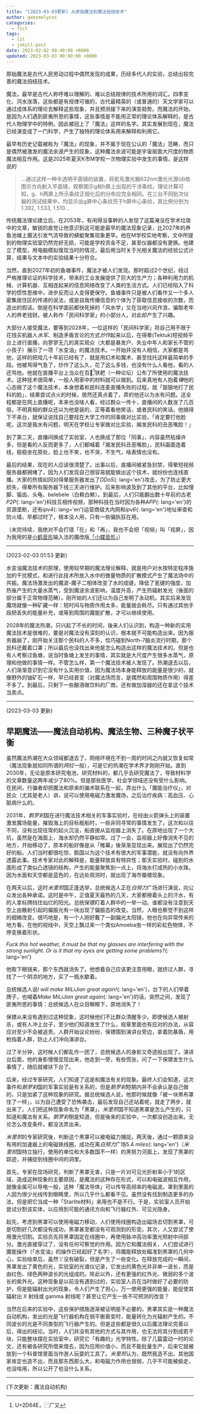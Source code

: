 ```yaml
---
title: "[2023-03-03更新] 从原始魔法到魔法扭结技术"
author: geezmolycos
categories:
  - fict
tags:
  - lit
  - jekyll-post
date: 2023-02-02 00:40:00 +0800
updated: 2023-03-03 00:00:00 +0800
---
```


原始魔法是古代人民劳动过程中偶然发现的成果，历经多代人的实验，总结出较完善的魔法扭结技术。

<!-- more -->

魔法，最早是古代人称呼难以理解的、难以总结规律的技术所用的词汇。四季变化、河水涨落，这些都是有规律可循的，古代最精英的（或普通的）天文学家可以通过成体系的理论去解释这些现象，并且预测接下来的演变趋势。而魔法的开始，是因为人们遇到匪夷所思的事情，这些事情是不能用正常的理论体系解释的，是古代人物理学中的特例，因此被冠上了「魔法」这样的名字。其实发展到现在，魔法已经演变成了一门科学，产生了独特的理论体系用来解释和利用它。

最早有历史记载被称为「魔法」的现象，并不属于现在公认的「魔法」范畴，而只是偶然被激发的魔法余波产生的现象，这种魔法余波可能是宇宙层面大尺度的物质魔法相互作用。这是2025年夏天K市M学校一次物理实验中发生的事情，是这样说的

> ...通过这样一种半透明平面镜的装置，将氦氖激光器632nm激光光源(d)依图示方向射入平面镜，观察图示g和h屏上出现的干涉条纹。理论计算可知，g、h两屏上所示条纹正规化后的分布应完全相同。在三台不同批次仪器的测试结果中，均显示出g屏中心条纹亮于h屏中心条纹，其比例分别为1.392, 1.533, 1.510...

传统魔法理论建立后，在2053年，有闲得没事幹的人发现了这篇淹没在学术垃圾中的文章，敏锐的直觉让他意识到这可能是最早的魔法现象记录，比2027年的养鱼池塘上魔法引发气流导致的蜻蜓聚集现象更早。他在M学校实地考察，文中所提到的物理实验室仍然完好无损，可能是学校资金不足，甚至仪器都没有更换。他建立了模型，用电脑模拟復现当时的情况，最后用当时关于光相关魔法的经验公式计算，结果与文本中的实验结果十分符合。

当然，直到2027年初的鱼塘事件，魔法才被人们发现。那时超过2个世纪，经过严格推理论证的科学技术，带来的工业发展提供了巨大的生产力；各种利用力的机械、计算机器、互相连起来的信息网络改变了人类的生活方式。人们已经陷入了科学的惯性思维中，进步反而让人变得更保守。鱼塘事件只是被人们看作又一个多人密集居住区的传递的说法，或是自我传播信息的个体为了获取信息接收的次数，而造出的假话。倒是在科学面前都快死掉的「风水学」又在当地兴风作浪，骗取老年人的养老钱财。被人称作「民间科学家」的小部分人，对此却产生了兴趣。

大部分人接受魔法，要等到2028年，一位这样的「民间科学家」将自己用不限于花钱买机器人*水军*、制造矛盾言论的方式*炒作*起来以后，在得晕(Tektuk)短视频平台上进行直播，向寥寥无几的真实观众（大都是暴发户、失业中年人和家长不管的小孩子）展示了一项「水变油」的魔法技术。一开始并没有人相信，大家都是骂他，这样的把戏几十年前已经有了，就是用幻术和魔术、甚至找托这样最简单的手段。他被骂得气急了，炒作了这么久，花了这么多钱，也没有什么人看他，看的人还骂他。他就在直播平台上当众在百𭙎[^1]铁耙（一种论坛）公布了所使用的魔法技术。这种技术很简单，一般人用家中的材料就可以做到。后来真地有人抱着*锤*他的心态做了这个魔法技术，本身想着和民科连麦直播失败的过程，就「狠狠地打了民科的脸」，结果尝试点火的时候，居然还真点着了，弄的他还以为水有问题。这全程都是在网上直播呢，本来也没啥人看，经过群众一传十，直播间的人数涨了几百倍，不明真相的群众还以为他是装的，正等着看他笑话，或者民科的笑话。他搞得下不来台，就保证说找自己要找在大学工作的同事做对比实验，「肯定要打他脸呢，这次是我水有问题，明天在学校让专家做对比实验，揭发民科的丑恶嘴脸！」

到了第二天，直播间换成了实验室，人也换成了那位「同事」，内容虽然枯燥许多，但是看的人反而更多了，人们都喊着「揭发民科丑恶嘴脸」，民科画面连着线，稳稳坐在原处，脸上也不笑，也不哭，不生气，啥表情也没有。

最后的结果，现在的人应该很清楚了。出事以后，直播间被紧急封禁，得晕短视频服务器都拥堵了，因为人们发现自己很容易就能做出这个技术，就纷纷也连线直播。大家的热情如同对得晕服务器发出了*DDoS*{: lang='en'}攻击，为了防止更大损失，得晕所有服务器下线三天进行维护。后来影响波及到了其他的平台，比如慢脚、猫齿、头龟、belebele（白赖白赖）。到最后，人们只能翻出数十年前的古老*P2P*{: lang='en'}科技互相传视频，那种科技在当时因为各种*APP*{: lang='en'}的资源垄断，还有*ipv4*{: lang='en'}运营商级大内网和*ipv6*{: lang='en'}地址审查和防火墙，早都过时了，根本没人用，只有一些偏执狂在用。

（未完待续，我绝对不会打错「在」和「再」，我也不会把「视频」叫「视屏」，因为我用的是[小鹤音形](https://www.flypy.com/)输入法的魔改版[「小蝶音形」](https://github.com/geezmolycos/flutterpy)）

[^1]: U+2D64E，⿸广又

---
(2023-02-03 01:53 更新)

水变油魔法技术的原理，使用较早期的魔法理论解释，就是用户对水按特定程序施加的干扰模式，和进行此技术所放入水中的微量物质的扩散模式产生了魔法场中的共振。魔法场激发出的魔波-魔子二相体改变了水的成键，降低了氢键的强度，加热後产生的大量水蒸气，受到魔波余波影响，温度升高，产生热辐射发光（後面的部分属于正常物理范畴）。刚开始的人们还以为自己发明了永动机，其实后来发现魔场就像一种矿藏一样：短时间与物质作用太多，能量就会耗尽。只有通过其他手段把丢失的能量补充，或等到周围的魔能扩散，才可以继续使用。

2028年的魔法热潮，只兴起了不长的时间，後来人们认识到，构造一种新的实用魔法技术是很难的，要是对魔法没有深刻的认识，根本就不可能构造出来。因为服务器崩了，刚开始关注那个民科的人不多，恰巧碰到North-7脑炎流行时期，那个民科还戴着口罩；所以最后也没找出来他是怎么构造出这样的魔法技术的。但是也有人考察过鱼塘，说当时鱼塘上发生的事情，其实就是大尺度产生很多水蒸气，原理和他做的事情一样。不管怎么样，第一个魔法技术被人发现了。热潮退去以后，人们渐渐意识到它没有什么实用价值，因为魔法场本身能释放的能量是很少的，就像野外的铀矿石一样，早已经衰变（对魔法场而言，是偶然和周围物质作用）得差不多了。到最后，只剩下一些酿酒做饮料的厂商，还有做加湿器的还在拿这个技术当卖点。

---

(2023-03-03 更新)

## 早期魔法——魔法自动机构、魔法生物、三种魔子状平衡

虽然魔法热潮在大众领域都退去了，网络环境在不到一周的时间之内就又恢复如常（魔法现象就如同所谓的*网红*一般），可是它的热潮在学术界才刚刚开始。直到2030年，无论是原本研究电池，研究材料的，都几乎去研究魔法了，导致材料学的文章数量这两年减少了80%。但是那些医学、社会学领域还没有受什么影响。在民间，行骗者却把魔法和原来的骗术联系在一起，弄出什么「魔能治疗仪」，对民众（尤其是老人）讲，说可以使用电磁力激发魔场，之后治疗疾病：高血压、心脏病什么的。

2031年，*鹅罗刹*国在进行魔法技术相关的军事实验时，在经由火箭弹头上的装置激发魔场能量，摧毁海上的目标舰船时，一些非同寻常的事情发生了。这次和以往不同，没有出现往常的起火沉没，船直接从监视器上消失了。在原地出现了一个大坑，虽然是在海面上，海水却仍然平静如常。过了一会，监视器上好像消失不见的地方，开始移动了，原本的船好像是从「帷幕」後渐渐显现出来。展现出了仍然完好的船。人们当时都很吃惊，鹅国以为这个技术有很大的军事潜能，就没有向外界透露此事。技术专家对此的解释是，能量释放具有特异性；那天实验时，碰到的水面形成了类似凸透镜的结构，产生的能量聚焦到一点上，将海水打成热的小水珠。因为水面和天空都是蓝色的，在远处观测时，就出现了海市蜃楼现象。

在两天以后，这时*米里煎*国正逢选举，总统候选人正在*白努力*广场进行演说，向公众发出各种承诺。这时是中午，正值夏天最热的几天，大家都擦着头上的汗水，有的人拿标牌挡住灿烂的阳光。总统保镖盯着人群中的一举一动。谁都没有注意到天空上由散射引起的偏振光有一块出现了偏振态的改变。当然，人眼也察觉不到这样的细微改变。很巧地是，有一个人刚好戴了一副偏光太阳镜，他也在向异常传来的地方看，在他的视线中，天空上飘过来一个类似Amoeba虫一样的彩虹色物体，不停变换着形状。

*Fuck this hot weather, it must be that my glasses are interfering with the strong sunlight. Or is it that my eyes are getting some problems?*{: lang='en'}

他取下眼镜来，那个东西就消失了。他想着自己应该更注意用眼，就挤过人群，寻找了一个阴凉的地方，买了一瓶水歇着。

总统候选人说*I will make MiLiJian great again!*{: lang='en'}，台下的人们举着牌子，也喊着*Make MiLiJian great again*{: lang='en'}的话，突然之间，发现了匪夷所思的事情：总统候选人在众目睽睽下，原地消失了！

保镖从来没有遇到过这种现象，这时候他们不比群众清醒多少。即使候选人被射杀，或有人冲上台子，至少他们知道发生了什么，规章里面也有应对的办法，从容应对至少不会被追责。人群开始议论纷纷，保镖围到演讲台旁边，拿着防暴盾，用枪指着人群，防止人们冲向演讲台。

过了半分钟，这时候人们都乱作一团了，总统候选人的身影又奇迹般出现了。演讲台后面，他的身影慢慢显现出来，他走到一旁，有些慌张，问了一下保镖发生什么事情了，随后就被扶下台了。

后来，经过专家研究，人们知道了这是和魔法有关的现象。最终人们会知道，这次事件和*鹅罗刹*国的军事实验是有关系的，但是*鹅罗刹*短期内并不会承认是自己做的，只是加紧了这种现象的研究。据总统候选人说，他那时候就像「被一块黑布罩住了一样」，以为自己遭受了恐怖袭击，最后发现自己还站着呢，就走了两步，就出来了。人们把这种现象命名为「黑罩」，*米里煎*国不知道黑罩是怎么产生的，只知道和魔法有关系。*鹅罗刹*倒是知道，但是後来的实验中，一次都没创造出来。无论怎么改变条件，都没法弄出来。

*米里煎*的专家研究後，判断这个黑罩可以被电磁力捕捉。两天後，通过一颗原来没有用的加速器上的电磁铁线圈，成功在离*白努力*广场5.4 *miles*{: lang='en'}（*米里煎*国特立独行，使用的单位和大多数国不一样）的黑努力河面上，发现了黑罩的踪迹，并捕捉到线圈中间的洞里。

首先，专家在现场研究，判断了黑罩无害，只是一片对可见光折射率小于1的区域，造成这种现象的主要原因，是魔法的这种存在形式，可以和电磁波相互作用，就像金属可以导电一般，这种「魔法导体」可以传导高频率的电磁波。罩到里面的人因为很少光线传到眼睛里，所以几乎什么都看不见。虽然没有找到制造更多的办法，但是把它当成一种「Starlite材料」来用也不是不行。于是，实验室人员开始尝试分割该实体，以应用到可能的通讯方向和飞行器红外、可见光隐身。

起先，考虑到黑罩可以使用电磁力移动，人们使用线圈构造出磁场去切割黑罩，可是切割好几次都没有成功，黑罩甚至都没有可观测到的形变。其次，人又尝试了使用激光切割。实验员先将黑罩固定在线圈中，再使用脉冲高功率激光照射中间部分。激光直接穿过了，没有任何可察觉的作用。因为它和魔法相关，人们尝试进行魔能操作（「水变油」的操作已经起好了名字），将魔能释放处瞄准到黑罩的几何中心，实验结束后，虽然丫没有破裂，但是产生了一些变化。在释放完成的一瞬间，
黑罩发出了黄色的光，实验室的光谱仪记录，它发出的黄色光并非单一波长，而是由红色、绿色两种波长的光组成的。除此以外，还有更强的红外光、微弱的多个波长的紫外光。这种现象是以前没有遇到过的，实验室人员在当时做好了必要的防护，但是能辐射出光的现象，令人们产生了担心，万一使用更强的能量，能促使其辐射出 X 射线或 gamma 射线呢？甚至让它产生一些不可预测的改变？

当然在后来的实验中，这些保护措施逐渐被证明是不必要的。黑罩其实是一种魔法自动机构，发出的光是飞行器机构在弱平衡衰变时，能量转化为光辐射产生的。不同波长的光是不同类型的飞行器产生的。但是这些都是很久以后魔法理论完善以后，得出的结论。当时，人们并没有其他的方式与其作用，也无法将其分割成若干块，只能整块摆在实验室中，研究它「有趣的」光学特性。除了几篇震动一时的论文，还有被各研究所借来借去，因为应用价值小，而且不能批量生产，后来它就被放到一个科普馆里面当作游人玩耍的工具了。*米里煎*认为，既然我造不出，其他国家肯定也造不出，而且那东西那么大，和电磁力作用也很弱，几乎不可能被偷走，也没啥用，所以公开了也没什么关系。

---

(下次更新：魔法自动机构)


